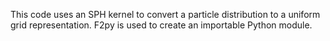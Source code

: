This code uses an SPH kernel to convert a particle distribution to a uniform grid representation. F2py is used to create an importable Python module.
